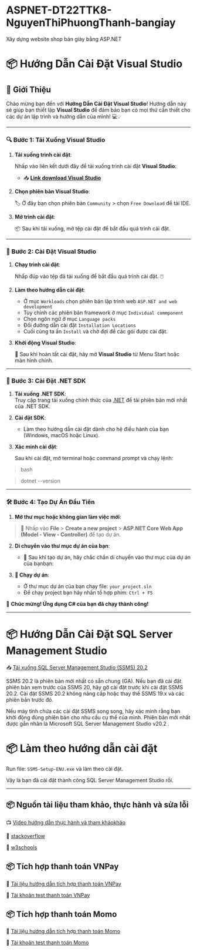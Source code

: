 # ASPNET-DT22TTK8-NguyenThiPhuongThanh-bangiay
Xây dựng website shop bán giày bằng ASP.NET

# 📦 **Hướng Dẫn Cài Đặt Visual Studio**

## 📜 **Giới Thiệu**

Chào mừng bạn đến với **Hướng Dẫn Cài Đặt Visual Studio**! Hướng dẫn này sẽ giúp bạn thiết lập **Visual Studio** để đảm bảo bạn có mọi thứ cần thiết cho các dự án lập trình và hướng dẫn của mình! 💻💡

---

### 🔍 Bước 1: **Tải Xuống Visual Studio**

1. **Tải xuống trình cài đặt**:  

   Nhấp vào liên kết dưới đây để tải xuống trình cài đặt **Visual Studio**:  

   - 📥 [**Link download Visual Studio**](https://visualstudio.microsoft.com/downloads/?cid=learn-onpage-download-install-visual-studio-page-cta/)

2. **Chọn phiên bản Visual Studio**:  

   🏷️ Ở đây bạn chọn phiên bản `Community` > chọn `Free Download`  để tải IDE.

3. **Mở trình cài đặt**:  

   📦 Sau khi tải xuống, mở tệp cài đặt để bắt đầu quá trình cài đặt.

---

### 🔧 Bước 2: **Cài Đặt Visual Studio**

1. **Chạy trình cài đặt**:  

   Nhấp đúp vào tệp đã tải xuống để bắt đầu quá trình cài đặt. 🖱️  

2. **Làm theo hướng dẫn cài đặt**:  

   - Ở mục `Workloads` chọn phiên bản lập trình web `ASP.NET and web development` 
   - Tùy chỉnh các phiên bản framework ở mục `Individual commponent`
   - Chọn ngôn ngữ ở mục `Language packs`
   - Đổi đường dẫn cài đặt `Installation Locations`
   - Cuối cùng ta ấn `Install` và chờ đợi để các gói được cài đặt. 

3. **Khởi động Visual Studio**:  

   🎉 Sau khi hoàn tất cài đặt, hãy mở **Visual Studio** từ Menu Start hoặc màn hình chính.

---

### 🔌 Bước 3: **Cài Đặt .NET SDK**

1. **Tải xuống .NET SDK**:      
   Truy cập trang tải xuống chính thức của [.NET](https://dotnet.microsoft.com/download) để tải phiên bản mới nhất của .NET SDK.

2. **Cài đặt SDK**:  

   - Làm theo hướng dẫn cài đặt dành cho hệ điều hành của bạn (Windows, macOS hoặc Linux).

3. **Xác minh cài đặt**:  

   Sau khi cài đặt, mở terminal hoặc command prompt và chạy lệnh:
   
> bash

>    dotnet --version

---

### 🛠️ Bước 4: **Tạo Dự Án Đầu Tiên**

1. **Mở thư mục hoặc không gian làm việc mới**:  

>    📂 Nhấp vào **File** > **Create a new project** > **ASP.NET Core Web App (Model - View - Controller)** để tạo dự án.


2. **Di chuyển vào thư mục dự án của bạn**:  

   - 🏁 Sau khi tạo dự án, hãy chắc chắn di chuyển vào thư mục của dự án của bạnbạn:

3. **🚀 Chạy dự án**:

   - Ở thư mục dự án của bạn chạy file: `your_project.sln`
   - Để chạy project bạn hãy nhấn tổ hợp phím: `Ctrl + F5`

 🎈 **Chúc mừng! Ứng dụng C# của bạn đã chạy thành công!**

---
# 📦 **Hướng Dẫn Cài Đặt SQL Server Management Studio**

📥 [Tải xuống SQL Server Management Studio (SSMS) 20.2](https://aka.ms/ssmsfullsetup)

SSMS 20.2 là phiên bản mới nhất có sẵn chung (GA). Nếu bạn đã cài đặt phiên bản xem trước của SSMS 20, hãy gỡ cài đặt trước khi cài đặt SSMS 20.2. Cài đặt SSMS 20.2 không nâng cấp hoặc thay thế SSMS 19.x và các phiên bản trước đó.

Nếu máy tính chứa các cài đặt SSMS song song, hãy xác minh rằng bạn khởi động đúng phiên bản cho nhu cầu cụ thể của mình. Phiên bản mới nhất được gắn nhãn là Microsoft SQL Server Management Studio v20.2 .

# 📦 **Làm theo hướng dẫn cài đặt**

Run file: `SSMS-Setup-ENU.exe` và làm theo cài đặt.

Vậy là bạn đã cài đặt thành công SQL Server Management Studio rồi.

---
## 📦 **Nguồn tài liệu tham khảo, thực hành và sửa lỗi**

📺 [Video hướng dẫn thực hành và tham khảokhảo](https://www.youtube.com/playlist?list=PLWTu87GngvNzYGOXJnXQwlkdhV6_RWs1b)

📜 [stackoverflow](https://stackoverflow.com/)

📜 [w3schools](https://www.w3schools.com/cs/index.php)

## 📦 **Tích hợp thanh toán VNPay**

📜 [Tài liệu hướng dẫn tích hợp thanh toán VNPay](https://sandbox.vnpayment.vn/apis/docs/thanh-toan-pay/pay.html)

📜 [Tài khoản test thanh toán VNPay](https://sandbox.vnpayment.vn/apis/vnpay-demo/)

## 📦 **Tích hợp thanh toán Momo**

📜 [Tài liệu hướng dẫn tích hợp thanh toán Momo](https://developers.momo.vn/v3/vi/docs/payment/api/wallet/onetime)

📜 [Tài khoản test thanh toán Momo](https://developers.momo.vn/v3/vi/docs/payment/onboarding/test-instructions)
